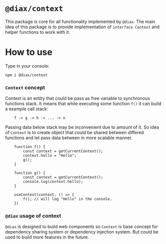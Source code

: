 # `@diax/context`

This package is core for all functionality implemented by `@diax`. The main idea of this package is to provide implementation of `interface Context` and helper functions to work with it.

# How to use

Type in your console:

`npm i @diax/context`

### `Context` concept

Context is an entity that could be pass as free variable to synchronous functions stack.
It means that while executing some function `f()` it can build a example call stack:

```
    f -> g -> h -> ... -> n
```

Passing data below stack may be inconvenient due to amount of it. So idea of `Context` is
to create object that could be shared between differed functions and let pass data between in more scalable manner.

```
    function f() {
        const context = getCurrentContext();
        context.hello = "Hello";
        g();
    }

    function g() {
        const context = getCurrentContext();
        console.log(context.hello);
    }

    useContext(context, () => {
        f(); // will log "Hello" in the console.
    })
```

### `@diax` usage of context

`@diax` is designed to build web components so `Context` is base concept for dependency sharing system or dependency injection system. But could be used to build more features in the future.
